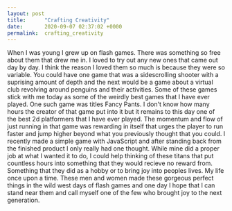 ```yaml
---
layout: post
title:      "Crafting Creativity"
date:       2020-09-07 02:37:02 +0000
permalink:  crafting_creativity
---
```



When I was young I grew up on flash games. There was something so free about them that drew me in. I loved to try out any new ones that came out day by day. I think the reason I loved them so much is because they were so variable. You could have one game that was a sidescrolling shooter with a suprising amount of depth and the next would be a game about a virtual club revolving around penguins and their activities. Some of these games stick with me today as some of the weirdly best games that I have ever played. One such game was titles Fancy Pants. I don't know how many hours the creator of that game put into it but it remains to this day one of the best 2d platformers that I have ever played. The momentum and flow of just running in that game was rewarding in itself that urges the player to run faster and jump higher beyond what you previously thought that you could. I recently made a simple game with JavaScript and after standing back from the finished product I only really had one thought. While mine did a proper job at what I wanted it to do, I could help thinking of these titans that put countless hours into something that they would recieve no reward from. Something that they did as a hobby or to bring joy into peoples lives. My life once upon a time. These men and women made these gorgeous perfect things in the wild west days of flash games and one day I hope that I can stand near them and call myself one of the few who brought joy to the next generation.
